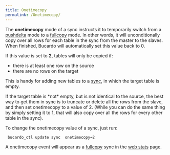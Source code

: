 ```yaml
---
title: Onetimecopy
permalink: /Onetimecopy/
---
```


The **onetimecopy** mode of a sync instructs it to temporarily switch from a [pushdelta](/pushdelta "wikilink") mode to a [fullcopy](/fullcopy "wikilink") mode. In other words, it will unconditionally copy over all rows for each table in the sync from the master to the slaves. When finished, Bucardo will automatically set this value back to 0.

If this value is set to **2**, tables will only be copied if:

-   there is at least one row on the source
-   there are no rows on the target

This is handy for adding new tables to a [sync](/sync "wikilink"), in which the target table is empty.

If the target table is \*not\* empty, but is not identical to the source, the best way to get them in sync is to truncate or delete all the rows from the slave, and then set onetimecopy to a value of 2. (While you can do the same thing by simply setting it to 1, that will also copy over all the rows for every other table in the sync).

To change the onetimecopy value of a sync, just run:

` bucardo_ctl update sync `<syncname>` onetimecopy=2`

A onetimecopy event will appear as a [fullcopy](/fullcopy "wikilink") sync in the [web stats](/web_stats "wikilink") page.

